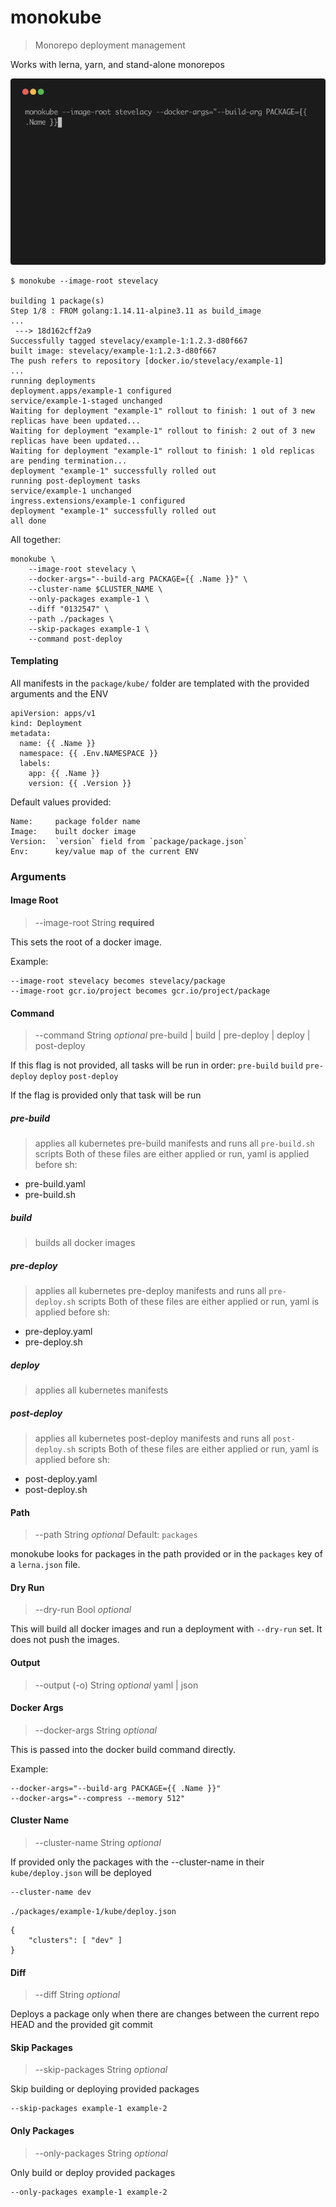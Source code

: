# monokube
> Monorepo deployment management

Works with lerna, yarn, and stand-alone monorepos

![monokube.gif](assets/monokube.gif)


```
$ monokube --image-root stevelacy

building 1 package(s)
Step 1/8 : FROM golang:1.14.11-alpine3.11 as build_image
...
 ---> 18d162cff2a9
Successfully tagged stevelacy/example-1:1.2.3-d80f667
built image: stevelacy/example-1:1.2.3-d80f667
The push refers to repository [docker.io/stevelacy/example-1]
...
running deployments
deployment.apps/example-1 configured
service/example-1-staged unchanged
Waiting for deployment "example-1" rollout to finish: 1 out of 3 new replicas have been updated...
Waiting for deployment "example-1" rollout to finish: 2 out of 3 new replicas have been updated...
Waiting for deployment "example-1" rollout to finish: 1 old replicas are pending termination...
deployment "example-1" successfully rolled out
running post-deployment tasks
service/example-1 unchanged
ingress.extensions/example-1 configured
deployment "example-1" successfully rolled out
all done
```


All together:
```
monokube \
	--image-root stevelacy \
	--docker-args="--build-arg PACKAGE={{ .Name }}" \
	--cluster-name $CLUSTER_NAME \
	--only-packages example-1 \
	--diff "0132547" \
	--path ./packages \
	--skip-packages example-1 \
	--command post-deploy
```

#### Templating

All manifests in the `package/kube/` folder are templated with the provided arguments and the ENV

```
apiVersion: apps/v1
kind: Deployment
metadata:
  name: {{ .Name }}
  namespace: {{ .Env.NAMESPACE }}
  labels:
    app: {{ .Name }}
    version: {{ .Version }}

```

Default values provided:
```
Name:     package folder name
Image:    built docker image
Version:  `version` field from `package/package.json`
Env:      key/value map of the current ENV
```

### Arguments

#### Image Root
> --image-root
String **required**

This sets the root of a docker image.

Example:
```
--image-root stevelacy becomes stevelacy/package
--image-root gcr.io/project becomes gcr.io/project/package
```

#### Command
> --command
String _optional_ pre-build | build | pre-deploy | deploy | post-deploy

If this flag is not provided, all tasks will be run in order: `pre-build` `build` `pre-deploy` `deploy` `post-deploy`

If the flag is provided only that task will be run

##### pre-build
> applies all kubernetes pre-build manifests and runs all `pre-build.sh` scripts
Both of these files are either applied or run, yaml is applied before sh:
- pre-build.yaml
- pre-build.sh

##### build
> builds all docker images

##### pre-deploy
> applies all kubernetes pre-deploy manifests and runs all `pre-deploy.sh` scripts
Both of these files are either applied or run, yaml is applied before sh:
- pre-deploy.yaml
- pre-deploy.sh

##### deploy
> applies all kubernetes manifests

##### post-deploy
> applies all kubernetes post-deploy manifests and runs all `post-deploy.sh` scripts
Both of these files are either applied or run, yaml is applied before sh:
- post-deploy.yaml
- post-deploy.sh

#### Path
> --path
String _optional_
Default: `packages`

monokube looks for packages in the path provided or in the `packages` key of a `lerna.json` file.


#### Dry Run
> --dry-run
Bool _optional_

This will build all docker images and run a deployment with `--dry-run` set. It does not push the images.


#### Output
> --output (-o)
String _optional_  yaml | json


#### Docker Args
> --docker-args
String _optional_

This is passed into the docker build command directly.

Example:
```
--docker-args="--build-arg PACKAGE={{ .Name }}"
--docker-args="--compress --memory 512"
```

#### Cluster Name
> --cluster-name
String _optional_

If provided only the packages with the --cluster-name in their `kube/deploy.json` will be deployed

```
--cluster-name dev
```

`./packages/example-1/kube/deploy.json`
```
{
	"clusters": [ "dev" ]
}
```

#### Diff
> --diff
String _optional_

Deploys a package only when there are changes between the current repo HEAD and the provided git commit


#### Skip Packages
> --skip-packages
String _optional_

Skip building or deploying provided packages

```
--skip-packages example-1 example-2
```


#### Only Packages
> --only-packages
String _optional_

Only build or deploy provided packages

```
--only-packages example-1 example-2
```

